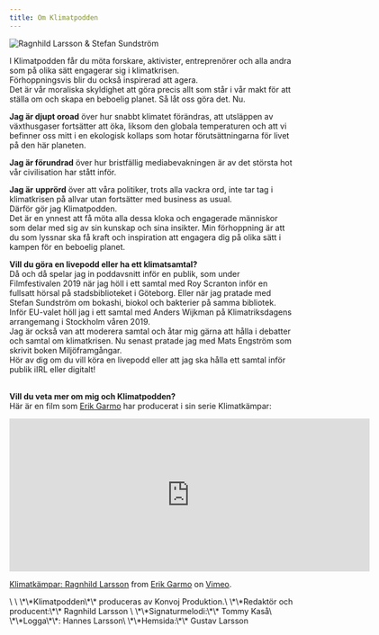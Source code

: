 ```yaml
---
title: Om Klimatpodden
---
```

![Ragnhild Larsson & Stefan Sundström](/img/img_4003-1.jpg)

I Klimatpodden får du möta forskare, aktivister, entreprenörer och alla andra som på olika sätt engagerar sig i klimatkrisen. \
Förhoppningsvis blir du också inspirerad att agera. \
Det är vår moraliska skyldighet att göra precis allt som står i vår makt för att ställa om och skapa en beboelig planet. Så låt oss göra det. Nu.

**Jag är djupt oroad** över hur snabbt klimatet förändras, att utsläppen av växthusgaser fortsätter att öka, liksom den globala temperaturen och att vi befinner oss mitt i en ekologisk kollaps som hotar förutsättningarna för livet på den här planeten.

**Jag är förundrad** över hur bristfällig mediabevakningen är av det största hot vår civilisation har stått inför.

**Jag är** **upprörd** över att våra politiker, trots alla vackra ord, inte tar tag i klimatkrisen på allvar utan fortsätter med business as usual.\
Därför gör jag Klimatpodden. \
Det är en ynnest att få möta alla dessa kloka och engagerade människor som delar med sig av sin kunskap och sina insikter. Min förhoppning är att du som lyssnar ska få kraft och inspiration att engagera dig på olika sätt i kampen för en beboelig planet. 

**Vill du göra en livepodd eller ha ett klimatsamtal?**\
Då och då spelar jag in poddavsnitt inför en publik, som under Filmfestivalen 2019 när jag höll i ett samtal med Roy Scranton inför en fullsatt hörsal på stadsbiblioteket i Göteborg. Eller när jag pratade med Stefan Sundström om bokashi, biokol och bakterier på samma bibliotek. Inför EU-valet höll jag i ett samtal med Anders Wijkman på Klimatriksdagens arrangemang i Stockholm våren 2019.\
Jag är också van att moderera samtal och åtar mig gärna att hålla i debatter och samtal om klimatkrisen. Nu senast pratade jag med Mats Engström som skrivit boken Miljöframgångar.\
Hör av dig om du vill köra en livepodd eller att jag ska hålla ett samtal inför publik iIRL eller digitalt!

\
**Vill du veta mer om mig och Klimatpodden?** \
Här är en film som [Erik Garmo](https://www.garmomedia.se/planetfilmer) har producerat i sin serie Klimatkämpar:

<iframe src="https://player.vimeo.com/video/339101415?color=66CCA8&title=0&byline=0&portrait=0" width="640" height="272" frameborder="0" allow="autoplay; fullscreen" allowfullscreen></iframe>
<p><a href="https://vimeo.com/339101415">Klimatk&auml;mpar: Ragnhild Larsson</a> from <a href="https://vimeo.com/erikgarmo">Erik Garmo</a> on <a href="https://vimeo.com">Vimeo</a>.</p>\
\
\*\*Klimatpodden\*\* produceras av Konvoj Produktion.\
\*\*Redaktör och producent:\*\* Ragnhild Larsson \
\*\*Signaturmelodi:\*\* Tommy Kaså\
\*\*Logga\*\*: Hannes Larsson\
\*\*Hemsida:\*\* Gustav Larsson
